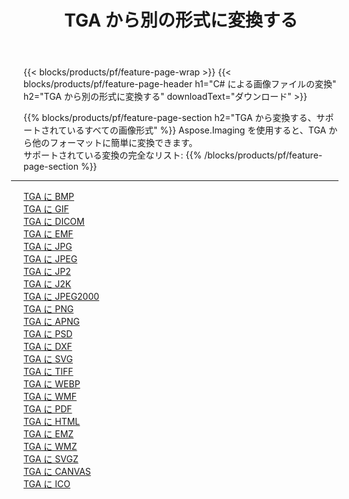 ﻿---
title: TGA から別の形式に変換する 
weight: 3920
url: /ja/java/conversion/from/tga 
lang: ja
langdirlevel: 2
locales: zh-hans,ja,it,ru,de,es,fr,nl,id,lt,pl,pt,vi,tr,ko,zh-hant,ar,hi,th,sv,cs,uk,he
description: Aspose.Imaging を使用すると、TGA から別のフォーマットに簡単に変換できます
---

{{< blocks/products/pf/feature-page-wrap >}}
{{< blocks/products/pf/feature-page-header h1="C# による画像ファイルの変換" h2="TGA から別の形式に変換する" downloadText="ダウンロード" >}}


{{% blocks/products/pf/feature-page-section  h2="TGA から変換する、サポートされているすべての画像形式" %}}
Aspose.Imaging を使用すると、TGA から他のフォーマットに簡単に変換できます。
<br/>
サポートされている変換の完全なリスト:
{{% /blocks/products/pf/feature-page-section %}}
<div class="container-fluid productfamilypage bg-gray">
    <div class="convertypes bg-gray agp-content section">
        <div class="container">
		<hr style="margin-left:-20px;"/>
		<div class="row other-converters">
		    <div class='col-md-2 other-converter remove-lp remove-rp'><a href="/imaging/ja/java/conversion/tga-to-bmp" >TGA に BMP</a></div><div class='col-md-2 other-converter remove-lp remove-rp'><a href="/imaging/ja/java/conversion/tga-to-gif" >TGA に GIF</a></div><div class='col-md-2 other-converter remove-lp remove-rp'><a href="/imaging/ja/java/conversion/tga-to-dicom" >TGA に DICOM</a></div><div class='col-md-2 other-converter remove-lp remove-rp'><a href="/imaging/ja/java/conversion/tga-to-emf" >TGA に EMF</a></div><div class='col-md-2 other-converter remove-lp remove-rp'><a href="/imaging/ja/java/conversion/tga-to-jpg" >TGA に JPG</a></div><div class='col-md-2 other-converter remove-lp remove-rp'><a href="/imaging/ja/java/conversion/tga-to-jpeg" >TGA に JPEG</a></div><div class='col-md-2 other-converter remove-lp remove-rp'><a href="/imaging/ja/java/conversion/tga-to-jp2" >TGA に JP2</a></div><div class='col-md-2 other-converter remove-lp remove-rp'><a href="/imaging/ja/java/conversion/tga-to-j2k" >TGA に J2K</a></div><div class='col-md-2 other-converter remove-lp remove-rp'><a href="/imaging/ja/java/conversion/tga-to-jpeg2000" >TGA に JPEG2000</a></div><div class='col-md-2 other-converter remove-lp remove-rp'><a href="/imaging/ja/java/conversion/tga-to-png" >TGA に PNG</a></div><div class='col-md-2 other-converter remove-lp remove-rp'><a href="/imaging/ja/java/conversion/tga-to-apng" >TGA に APNG</a></div><div class='col-md-2 other-converter remove-lp remove-rp'><a href="/imaging/ja/java/conversion/tga-to-psd" >TGA に PSD</a></div><div class='col-md-2 other-converter remove-lp remove-rp'><a href="/imaging/ja/java/conversion/tga-to-dxf" >TGA に DXF</a></div><div class='col-md-2 other-converter remove-lp remove-rp'><a href="/imaging/ja/java/conversion/tga-to-svg" >TGA に SVG</a></div><div class='col-md-2 other-converter remove-lp remove-rp'><a href="/imaging/ja/java/conversion/tga-to-tiff" >TGA に TIFF</a></div><div class='col-md-2 other-converter remove-lp remove-rp'><a href="/imaging/ja/java/conversion/tga-to-webp" >TGA に WEBP</a></div><div class='col-md-2 other-converter remove-lp remove-rp'><a href="/imaging/ja/java/conversion/tga-to-wmf" >TGA に WMF</a></div><div class='col-md-2 other-converter remove-lp remove-rp'><a href="/imaging/ja/java/conversion/tga-to-pdf" >TGA に PDF</a></div><div class='col-md-2 other-converter remove-lp remove-rp'><a href="/imaging/ja/java/conversion/tga-to-html" >TGA に HTML</a></div><div class='col-md-2 other-converter remove-lp remove-rp'><a href="/imaging/ja/java/conversion/tga-to-emz" >TGA に EMZ</a></div><div class='col-md-2 other-converter remove-lp remove-rp'><a href="/imaging/ja/java/conversion/tga-to-wmz" >TGA に WMZ</a></div><div class='col-md-2 other-converter remove-lp remove-rp'><a href="/imaging/ja/java/conversion/tga-to-svgz" >TGA に SVGZ</a></div><div class='col-md-2 other-converter remove-lp remove-rp'><a href="/imaging/ja/java/conversion/tga-to-canvas" >TGA に CANVAS</a></div><div class='col-md-2 other-converter remove-lp remove-rp'><a href="/imaging/ja/java/conversion/tga-to-ico" >TGA に ICO</a></div>
                </div>
        </div>
    </div>
</div>
<br/>

